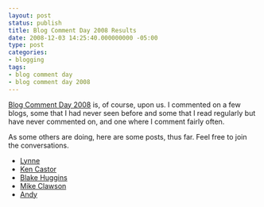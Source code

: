 ```yaml
---
layout: post
status: publish
title: Blog Comment Day 2008 Results
date: 2008-12-03 14:25:40.000000000 -05:00
type: post
categories:
- blogging
tags:
- blog comment day
- blog comment day 2008
---
```

<a href="http://johnsmulo.com/Blogging/blog-comment-day-comments-gone-wild.html">Blog Comment Day 2008</a> is, of course, upon us. I commented on a few blogs, some that I had never seen before and some that I read regularly but have never commented on, and one where I comment fairly often.

As some others are doing, here are some posts, thus far. Feel free to join the conversations.
<ul>
	<li><a href="http://blestpickle.blogspot.com/2008/12/people-who-walked-in-darkness.html">Lynne</a></li>
	<li><a href="http://www.kencastor.com/my_weblog/2008/11/the-name-of-this-site.html">Ken Castor</a></li>
	<li><a href="http://blakehuggins.com/2008/12/03/a-vocational-paradox/">Blake Huggins</a></li>
	<li><a href="http://emergingpensees.blogspot.com/2008/12/relational-nature-of-sin.html">Mike Clawson</a></li>
	<li><a href="http://www.crucialencounter.com/2008/12/peace-of-mind/">Andy</a></li>
</ul>
